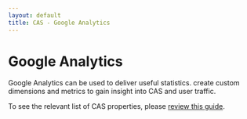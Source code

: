 ```yaml
---
layout: default
title: CAS - Google Analytics
---
```


# Google Analytics

Google Analytics can be used to deliver useful statistics. create custom dimensions and metrics to gain
insight into CAS and user traffic.

To see the relevant list of CAS properties, please [review this guide](../installation/Configuration-Properties.html##google-analytics-integration).
